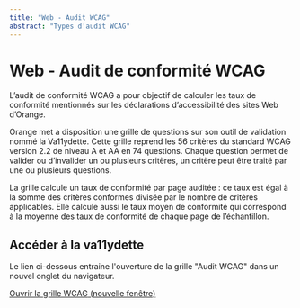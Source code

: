 ```yaml
---
title: "Web - Audit WCAG"
abstract: "Types d'audit WCAG"
---
```


# Web - Audit de conformité WCAG

L’audit de conformité WCAG a pour objectif de calculer les taux de conformité mentionnés sur les déclarations d’accessibilité des sites Web d’Orange.

Orange met a disposition une grille de questions sur son outil de validation nommé la Va11ydette. Cette grille reprend les 56 critères du standard WCAG version 2.2 de niveau A et AA en 74 questions. Chaque question permet de valider ou d’invalider un ou plusieurs critères, un critère peut être traité par une ou plusieurs questions.

La grille calcule un taux de conformité par page auditée : ce taux est égal à la somme des critères conformes divisée par le nombre de critères applicables. Elle calcule aussi le taux moyen de conformité qui correspond à la moyenne des taux de conformité de chaque page de l’échantillon.

## Accéder à la va11ydette

Le lien ci-dessous entraine l'ouverture de la grille "Audit WCAG" dans un nouvel onglet du navigateur.

<a href="https://la-va11ydette.orange.com/?list=wcag-web&lang=fr" target="_blank" rel="noopener noreferrer" class="btn btn-outline-secondary" title="Ouvrir la grille WCAG (nouvelle fenêtre)">Ouvrir la grille WCAG<span class="visually-hidden"> (nouvelle fenêtre)</span></a>
